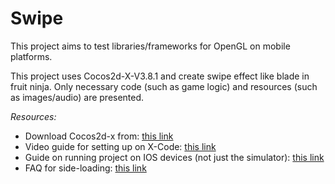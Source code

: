 # Swipe

This project aims to test libraries/frameworks for OpenGL on mobile platforms.

This project uses Cocos2d-X-V3.8.1 and create swipe effect like blade in fruit ninja. 
Only necessary code (such as game logic) and resources (such as images/audio) are presented.


_Resources:_

* Download Cocos2d-x from: [this link](http://www.cocos2d-x.org/download)
* Video guide for setting up on X-Code: [this link](https://www.youtube.com/watch?v=qXqgSNUf9Cc)
* Guide on running project on IOS devices (not just the simulator): [this link](http://bouk.co/blog/sideload-iphone/)
* FAQ for side-loading: [this link](http://stackoverflow.com/questions/31561286/xcode-7-and-enable-bitcode-yes-setting-does-not-work)